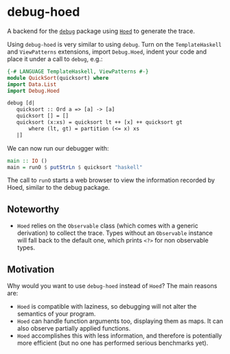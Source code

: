 # debug-hoed

A backend for the [`debug`](http://hackage.haskell.org/package/debug) package using [`Hoed`](http://hackage.haskell.org/package/Hoed) to generate the trace.

Using `debug-hoed` is very similar to using `debug`.
Turn on the `TemplateHaskell` and `ViewPatterns` extensions, import `Debug.Hoed`, indent your code and place it under a call to `debug`, e.g.:

```haskell
{-# LANGUAGE TemplateHaskell, ViewPatterns #-}
module QuickSort(quicksort) where
import Data.List
import Debug.Hoed

debug [d|
   quicksort :: Ord a => [a] -> [a]
   quicksort [] = []
   quicksort (x:xs) = quicksort lt ++ [x] ++ quicksort gt
       where (lt, gt) = partition (<= x) xs
   |]
```

We can now run our debugger with:

```haskell
main :: IO ()
main = runO $ putStrLn $ quicksort "haskell"
```

The call to `runO` starts a web browser to view the information recorded by Hoed, similar to the debug package.

## Noteworthy

- `Hoed` relies on the `Observable` class (which comes with a generic derivation) to collect the trace. Types without an `Observable` instance will fall back to the default one, which prints `<?>` for non observable types.

## Motivation

Why would you want to use `debug-hoed` instead of `Hoed`? The main reasons are:

- `Hoed` is compatible with laziness, so debugging will not alter the semantics of your program.
- `Hoed` can handle function arguments too, displaying them as maps. It can also observe partially applied functions.
- `Hoed` accomplishes this with less information, and therefore is potentially more efficient (but no one has performed serious benchmarks yet). 
